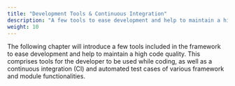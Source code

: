 ```yaml
---
title: "Development Tools & Continuous Integration"
description: "A few tools to ease development and help to maintain a high code quality."
weight: 10
---
```


The following chapter will introduce a few tools included in the framework to ease development and help to maintain a high
code quality. This comprises tools for the developer to be used while coding, as well as a continuous integration (CI) and
automated test cases of various framework and module functionalities.
